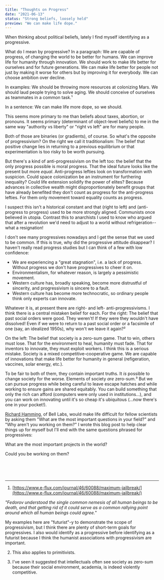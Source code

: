```yaml
---
title: "Thoughts on Progress"
date: "2021-06-13"
status: "Strong beliefs, loosely held"
preview: "We can make life dope."
---
```


When thinking about political beliefs, lately I find myself identifying as a progressive.

What do I mean by progressive? In a paragraph: We are capable of progress, of changing the world to be better for humans. We can improve life for humanity through innovation. We should work to make life better for ourselves and for future generations. We can make life better for people not just by making it worse for others but by improving it for everybody. We can choose ambition over decline.

In examples: We should be throwing more resources at colonizing Mars. We should laud people trying to solve aging. We should conceive of ourselves as teammates in a common task.¹

In a sentence: We can make life more dope, so we should.

This seems more primary to me than beliefs about taxes, abortion, or pronouns. It seems primary (determinant of object-level beliefs) to me in the same way "authority vs liberty" or "right vs left" are for many people.

Both of those are binaries (or gradients), of course. So what's the opposite of progressivism? On the right we call it traditionalism: The belief that positive change lies in returning to a previous equilibrium or that experimentation is too risky to be worth pursuing.

But there's a kind of anti-progressivism on the left too: the belief that the only progress possible is moral progress. That the ideal future looks like the present but more _equal_. Anti-progress lefties look on transformation with suspicion. Could space colonization be an instrument for furthering inequality? Could life extension solidify the power of elites? Because advances in collective wealth might disproportionately benefit groups that have already benefited they don't count as progress for the anti-progress lefties. For them only movement toward equality counts as progress.

I suspect this isn't a historical constant and that (right to left) and (anti-progress to progress) used to be more strongly aligned. Communists once believed in utopia. Contrast this to anarchists I used to know who argued that after a revolution we'd need to adjust to a world without refrigeration--what a resignation!

I don't see many progressives nowadays and I get the sense that we used to be common. If this is true, why did the progressive attitude disappear? I haven't really read progress studies but I can think of a few with low confidence:

- We are experiencing a "great stagnation", i.e. a lack of progress. Without progress we don't have progressives to cheer it on.
- Environmentalism, for whatever reason, is largely a pessimistic movement.
- Western culture has, broadly speaking, become more distrustful of sincerity, and progressivism is sincere to a fault.
- Western culture has become more technocratic, so ordinary people think only experts can innovate.

Whatever it is, at present there are right- and left- anti-progressivisms. I think there is a central mistaken belief for each. For the right: The belief that past social orders were good. They weren't! If they were they wouldn't have dissolved! Even if we were to return to a past social order or a facsimile of one (say, an idealized 1950s), why won't we leave it again?²

On the left: The belief that society is a zero-sum game. That to win, others must lose. That for the environment to heal, humanity must fade. That for inventors to innovate, they must exploit workers. I think this is a serious mistake. Society is a mixed competitive-cooperative game. We are capable of innovations that make life better for humanity in general (refigeration, vaccines, solar energy, etc.).

To be fair to both of them, they contain important truths. It _is_ possible to change society for the worse. Elements of society _are_ zero-sum.³ But we can pursue progress while being careful to leave escape hatches and while working to ensure gains are shared equitably. You can build something that only the rich can afford (computers were only used in institutions...), and you can work on innovating until it's so cheap it's ubiquitous (...now there's one in your pocket!).

[Richard Hamming](http://www.paulgraham.com/hamming.html), of Bell Labs, would make life difficult for fellow scientists by asking them "What are the most important questions in your field?" and "Why aren't you working on them?" I wrote this blog post to help clear things up for myself but I'll end with the same questions phrased for progressives:

What are the most important projects in the world?

Could you be working on them?

<br/>
<br/>
<br/>

---

1. [https://www.e-flux.com/journal/46/60088/maximum-jailbreak/](https://www.e-flux.com/journal/46/60088/maximum-jailbreak/)

_"Fedorov understood the single common nemesis of all human beings to be death, and that getting rid of it could serve as a common rallying point around which all human beings could agree."_

My examples here are "futurist"-y to demonstrate the scope of progressivism, but I think there are plenty of short-term goals for progressives. I also would identify as a progressive before identifying as a futurist because I think the humanist associations with progressivism are important.

2. This also applies to primitivists.

3. I've seen it suggested that intellectuals often see society as zero-sum because their social environment, academia, is indeed violently competitive.
